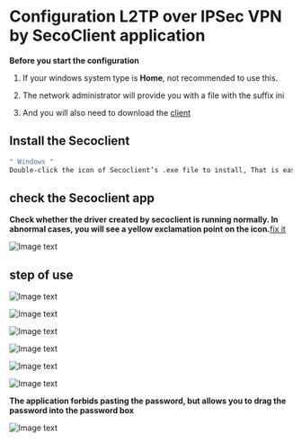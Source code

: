 # Configuration L2TP over IPSec VPN by SecoClient application

**Before you start the configuration**

1.  If your windows system type is **Home**, not recommended to use this.

2.  The network administrator will provide you with a file with the suffix ini
   
3.  And you will also need to download the [client](https://github.com/tobarod/netee/blob/main/clintFile/secoclient-win-64-7.0.2.26.exe)

## Install the Secoclient

```bash
" Windows "
Double-click the icon of Secoclient’s .exe file to install, That is easy.
```

## check the Secoclient app

**Check whether the driver created by secoclient is running normally. In abnormal cases, you will see a yellow exclamation point on the icon.**[fix it](https://gitee.com/nethowto/nethowto/blob/master/fix/fix_windows_driver_Digital_signature_not_trusted.en.md)

![Image text](https://gitee.com/nethowto/nethowto/raw/master/Img_folder/64.png)


## step of use

![Image text](https://gitee.com/nethowto/nethowto/raw/master/Img_folder/32.png)

![Image text](https://gitee.com/nethowto/nethowto/raw/master/Img_folder/33.png)

![Image text](https://gitee.com/nethowto/nethowto/raw/master/Img_folder/34.png)

![Image text](https://gitee.com/nethowto/nethowto/raw/master/Img_folder/35.png)

![Image text](https://gitee.com/nethowto/nethowto/raw/master/Img_folder/36.png)

![Image text](https://gitee.com/nethowto/nethowto/raw/master/Img_folder/37.png)

**The application forbids pasting the password, but allows you to drag the password into the password box**

![Image text](https://gitee.com/nethowto/nethowto/raw/master/Img_folder/38.png)